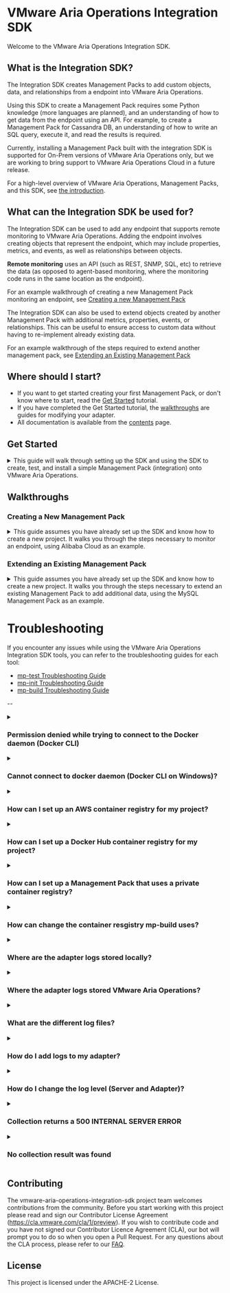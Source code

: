 VMware Aria Operations Integration SDK
=====================

Welcome to the VMware Aria Operations Integration SDK.

## What is the Integration SDK?

The Integration SDK creates Management Packs to add custom objects, data, and
relationships from a endpoint into VMware Aria Operations.

Using this SDK to create a Management Pack requires some Python
knowledge (more languages are planned), and an understanding of how to get
data from the endpoint using an API. For example, to create a Management Pack for
Cassandra DB, an understanding of how to write an SQL query, execute it, and read the
results is required.

Currently, installing a Management Pack built with the integration SDK is supported for
On-Prem versions of VMware Aria Operations only, but we are working to bring support to
VMware Aria Operations Cloud in a future release.

For a high-level overview of VMware Aria Operations, Management Packs, and this SDK,
see [the introduction](doc/introduction.md).

## What can the Integration SDK be used for?
The Integration SDK can be used to add any endpoint that supports remote monitoring to
VMware Aria Operations. Adding the endpoint involves creating objects that
represent the endpoint, which may include properties, metrics, and events, as well as
relationships between objects.

**Remote monitoring** uses an API (such as REST, SNMP, SQL, etc) to retrieve the data (as
opposed to agent-based monitoring, where the monitoring code runs in the same location
as the endpoint).

For an example walkthrough of creating a new Management Pack monitoring an endpoint, see
[Creating a new Management Pack](#creating-a-new-management-pack)

The Integration SDK can also be used to extend objects created by another Management
Pack with additional metrics, properties, events, or relationships. This can be useful
to ensure access to custom data without having to re-implement already existing data.

For an example walkthrough of the steps required to extend another management pack, see
[Extending an Existing Management Pack](#extending-an-existing-management-pack)

## Where should I start?
* If you want to get started creating your first Management Pack, or don't know where to start, read the [Get Started](#get-started) tutorial.
* If you have completed the Get Started tutorial, the [walkthroughs](#walkthroughs) are guides for modifying your adapter.
* All documentation is available from the [contents](doc/contents.md) page.

## Get Started
<details>
<summary>This guide will walk through setting up the SDK and using the SDK
to create, test, and install a simple Management Pack (integration) onto VMware Aria Operations.</summary>

Contents
* [Requirements](#requirements)
* [Installation](#installation)
* [Creating a Management Pack](#creating-a-management-pack)
* [Testing a Management Pack](#testing-a-management-pack)
* [Building and Installing a Management Pack](#building-and-installing-a-management-pack)

### Requirements

#### Operating System:
The VMware Aria Operations Integration SDK has been tested in the following OSes:
* Windows 10
* Windows 11
* macOS 12 (Monterey)
* macOS 13 (Ventura)
* Debian Linux
* Fedora Linux

Other operating systems may be compatible.

#### VMware Aria Operations
The Management Packs generated by the VMware Aria Operations Integration SDK will only run on versions that supports containerized Management Packs. Currently, this is limited to on-prem installs, version 8.10 or later.
In addition, at least one Cloud Proxy (also version 8.10 or later) must be set up in VMware Aria Operations, as containerized Management Packs must be run on a Cloud Proxy collector.

#### Dependencies
* Docker 20.10.0 or later. Updating to the latest stable version is recommended. For instructions on installing Docker,
  go to [Docker's installation documentation](https://docs.docker.com/engine/install/), choose the OS you need and
  follow the instructions provided.
* Python3 3.9.0 or later. Updating to the latest stable version is recommended. Python 3.8 and earlier (including Python2) are not supported. For instructions on installing Python, go
  to [Python's installation documentation](https://wiki.python.org/moin/BeginnersGuide/Download), choose the OS you need
  and follow the instructions provided.
* Pip. If Python3 is installed, pip is most likely also installed. For instructions on installing Pip, go
  to [Pip's installation documentation](https://pip.pypa.io/en/stable/installation/), and follow the instructions
  provided.
* Git 2.35.0 or later. Updating to the latest stable version is recommended.
  For instructions in installing git, go to [Git's installation documentation](https://git-scm.com/downloads),
  choose the OS you need and follow the instructions provided.

[//]: # (TODO: Add this section back in once we support them)
[//]: # (#### Optional Prerequisites)
[//]: # (* Java. Java is only required for building Java Management Packs. We recommend the latest version of the [Azul Zulu SDK]&#40;https://www.azul.com/downloads/?package=jdk#download-openjdk&#41;.)
[//]: # (* Powershell. Powershell is only required for building Powershell Management Packs. See [Microsoft's installation instructions for PowerShell]&#40;https://docs.microsoft.com/en-us/powershell/scripting/install/installing-powershell?view=powershell-7.2&#41;.)
[//]: # (> Note: Creating Java and Powershell Management Packs is disabled for the Beta)

### Installation

To install the SDK, use `pip` to install into the global Python environment, or `pipx` to install into a isolated environment.
```sh
python3 -m pip install vmware-aria-operations-integration-sdk
```

### Creating a Management Pack
After the SDK is installed, create a new project, by running `mp-init`. This tool asks a series of questions that guides
the creation of a new management pack project.


1. `Enter a directory to create the project in. This is the directory where adapter code, metadata, and content will reside. If the directory doesn't already exist, it will be created. Path:`

    The path can be an absolute path, or a path relative to the directory `mp-init` was run from. The path should end in an empty
    or non-existing directory. If the directory does not exist, it will be created. This directory will contain a new Management
    Pack project.

2. `Management Pack display name`

    The Management Pack display name will show up in VMware Aria Operations (**Data Sources &rarr; Integrations &rarr;
    Repository**), or when adding an account.

    ![Integration Card for the 'TestAdapter' Management Pack](doc/test-adapter-integration-card.png)

    *This Management Pack's display name is 'TestAdapter', and uses the default icon*

3. `Management Pack adapter key`

    This field is used internally to identify the Management Pack and Adapter Kind. By default, it is set to the
    Management Pack display name with special characters and whitespace stripped from it.

4. `Management Pack description`

    This field should describe what the Management Pack will do or monitor.

5. `Management Pack vendor`

   The vendor field shows up in the UI under 'About' on the Integration Card.

   ![About popup for the 'TestAdapter' Management Pack](doc/test-adapter-about.png)

   *This Management Pack's vendor is 'VMware'*

6. `Enter a path to a EULA text file, or leave blank for no EULA`

   VMware Aria Operations requires a EULA file to be present in a Management Pack. If one isn't provided, a stub EULA file (`eula.txt` in
   the root project directory) will be added to the project which reads:
    ```
    There is no EULA associated with this Management Pack.
    ```

7. `Enter a path to the Management Pack icon file, or leave blank for no icon`

   The icon is used in the VMware Aria Operations UI if present. If it is not present, a default icon will be used. The icon file must be
   PNG format and 256x256 pixels. An icon file can be added later by copying the icon to the root project directory and
   setting the value of the `"pak_icon"` key to the icon's file name in the `manifest.txt` file.

[//]: # (TODO: Add this section back when we support it)
[//]: # (8. `Select a language for the adapter`)
[//]: # (  selected language. The template adapter collects several objects and metrics from the container that the adapter)
[//]: # (  Once selected, the project will be generated, including a template adapter in the)
[//]: # (  is running in, and can be used as a starting point for creating a new adapter.)

For complete documentation of the `mp-init` tool including an overview of its output, see the [MP Initialization Tool Documentation](doc/mp-init.md).

### Template Project
Every new project creates a file system that has the basic project structure required to develop and build a Management Pack.
Each file and directory are discussed in depth in the [mp-init](doc/mp-init.md) documentation. `app/adapter.py` is the adapter's
entry point and the best starting point. `adapter.py` is a template adapter that collects several objects and metrics from the
container in which the adapter is running; use the template as a starting point for creating a new adapter. The template adapter
has comments throughout its code that explain what the code does and how to turn it into your adapter. The methods inside the adapter
template are required. Modify the code inside the methods to generate the desired adapter. Each method represents a single request,
and it can be tested individually using `mp-test`, which is covered in the following section. The adapter is stateless; therefore,
the adapter cannot store any data for use in later method calls. Each method is used for a different function as described below:

- test(adapter_instance):
  Performs a test connection using the information given to the adapter_instance to verify the adapter instance has been configured properly.
  A typical test connection will generally consist of:

     1. Read identifier values from adapter_instance that are required to connect to the target(s)
     2. Connect to the target(s), and retrieve some sample data
     3. If any of the above failed, return an error, otherwise pass.
     4. Disconnect cleanly from the target (ensure this happens even if an error occurs)

- get_endpoints(adapter_instance):
  This method will be run before the 'test' method, and VMware Aria Operations will use
  the results to extract a certificate from each URL. If the certificate is not trusted by
  the VMware Aria Operations Trust Store, the user will be prompted to either accept or reject
  the certificate. If it is accepted, the certificate will be added to the AdapterInstance
  object that is passed to the 'test' and 'collect' methods. Any certificate that is
  encountered in those methods should then be validated against the certificate(s)
  in the AdapterInstance. This method will not only work against HTTPS endpoints, different types
  of endpoint will not work (eg. database connections).

- collect(adapter_instance):
  Performs a collection against the target host. A typical collection will generally consist of:
    1. Read identifier values from adapter_instance that are required to connect to the target(s)
    2. Connect to the target(s), and retrieve data
    3. Add the data into a CollectResult's objects, properties, metrics, etc
    4. Disconnect cleanly from the target (ensure this happens even if an error occurs)
    5. Return the CollectResult.

- get_adapter_definition():
  Optional method that defines the Adapter Instance configuration (parameters and credentials used to connect to the target, and configure the management pack) present in a collection, and defines the object types and attribute types present in a collection. Setting these helps VMware Aria Operations to validate, process, and display the data correctly. If this method is omitted, a `describe.xml` file should be manually created inside the `conf` directory with the same data. Generally, this is only necessary when using advanced features of the `describe.xml` file that are not present in this method.


For further guidance on using the template project, consult the [Walkthroughs](../README.md#walkthroughs) section.

### Testing a Management Pack

In the Management Pack directory, the installation script writes a `requirements.txt` file containing the version of the
SDK used to generate the project, and installs the SDK into a virtual environment named `venv`. Note that the packages
in `requirements.txt` are _not_ installed into the adapter. To add a package to the adapter, specify it in the file
`adapter_requirements.txt`.

To use the SDK, navigate to the newly-generated project directory and activate the virtual environment:

For Mac and Linux:
```sh
source venv/bin/activate
```
(This script is written for the bash shell. If you use the csh or fish shells, there are alternate activate.csh and activate.fish scripts you should use instead.)
For Windows:
```cmd
venv\Scripts\activate.bat
```
To exit the virtual environment, run `deactivate` in the virtual environment.

To test a project, run `mp-test`  in the virtual environment.

If `mp-test` is run from anywhere outside of a root project directory, the tool will prompt to choose a project, and will
test the selected project. If the tool is run from a project directory, the tool will automatically test that project.

`mp-test` will ask for a _connection_. No connections should exist, so choose **New Connection**. The test tool then
reads the `conf/describe.xml` file to find the connection parameters and credentials required for a connection, and
prompts for each. This is similar to creating a new _Adapter Instance_ in the VMware Aria Operations UI. Connections are automatically
saved per project, and can be reused when re-running the `mp-test` tool.

> Note: In the template project, the only connection parameter is `ID`, and because it connects to the container it is running on, this parameter is not necessary; it is only there as an example, and can be set to any value. The template also implements an example Test Connection. If a Test Connection is run (see below), with the `ID` set to the text `bad`, then the Test Connection will fail.

The test tool also asks for the method to test. There are four options:

* Test Connection - This call tests the connection and returns either an error message if the connection failed, or an
  empty json object if the connection succeeded.
* Collect - This call test the collection, and returns objects, metrics, properties, events, and relationships.
* Endpoint URLs - This returns a list (possibly empty) of URLs that have distinct SSL certificates that VMware Aria Operations can ask
  the end user to import into the TrustStore.
* Version - This returns
  the [VMware Aria Operations Collector API](vmware_aria_operations_integration_sdk/api/vmware-aria-operations-collector-fwk2.json) version the
  adapter implements. The implementation of this method is not generally handled by the developer.

For more information on these endpoints, see
the [Swagger API documentation](vmware_aria_operations_integration_sdk/api/vmware-aria-operations-collector-fwk2.json). Each
response is validated against the API.

For complete documentation of the `mp-test` tool see the [MP Test Tool Documentation](doc/mp-test.md).

### Building and Installing a Management Pack
To build a project, run `mp-build`  in the virtual environment.

If `mp-build` is run from anywhere outside of a root project directory, the tool will prompt to choose a project, and will
build the selected project. If the tool is run from a project directory, the tool will automatically build that
project.

Once the project is selected (if necessary), the tool will build the management pack and emit a `pak` file which can be
installed on VMware Aria Operations. The `pak` file will be located in the project directory.

To install the `pak` file, in VMware Aria Operations navigate to **Data Sources &rarr; Integrations &rarr;
Repository** and click `ADD`. Select and upload the generated `pak` file, accept the README, and install the management pack.

To configure the management pack, VMware Aria Operations navigate to **Data Sources &rarr; Integrations &rarr;
Accounts** and click `ADD ACCOUNT`. Select the newly-installed management pack and configure the required fields. For
`Collector/Group`, make sure that a cloud proxy collector is selected. Click `VALIDATE CONNECTION` to test the connection.
It should return successfully, then click `ADD`.

By default, a collection will run every 5 minutes. The first collection should happen immediately, however newly-created
objects cannot have metrics, properties, and events added to them. After the second collection, approximately five
minutes later, the objects' metrics, properties, and events should appear. These can be checked by navigating to **
Environment &rarr; Object Browser &rarr; All Objects** and expanding the Adapter and associated object types and object.

![CPU Idle Time](doc/test-adapter-cpu-idle-time.png)
*The CPU object's `idle-time` metric in a Management Pack named `QAAdapterName`.*

For complete documentation of the `mp-build` tool see the [MP Build Tool Documentation](doc/mp-build.md).
</details>

## Walkthroughs

### Creating a New Management Pack
<details><summary>
This guide assumes you have already set up the SDK and know how to create a new project. 
It walks you through the steps necessary to monitor an endpoint, using Alibaba Cloud as 
an example.</summary>


TODO
</details>

### Extending an Existing Management Pack
<details><summary>
This guide assumes you have already set up the SDK and know how to create a new project. 
It walks you through the steps necessary to extend an existing Management Pack to add
additional data, using the MySQL Management Pack as an example.</summary>

--
Extending an existing management pack is similar to creating a new management pack, but 
has some additional constraints. This section will create a management pack that adds 
metrics to the existing MySQL management pack's database object. It assumes
you have already installed the SDK and understand the tools and steps in the 'Get 
Started' section. It also assumes that you have installed and configured the [MySQL
management pack](https://customerconnect.vmware.com/downloads/details?downloadGroup=VRTVS_MP_MYSQL_810&productId=1051) 
on a VMware Aria Operations instance in your local network.

For the purposes of this walkthrough, we will be adding five metrics to the MySQL database
object that show the total amount of lock waits and statistics about the time spent 
waiting for those locks. This info can be found in MySQL in the table 
`performance_schema.table_lock_waits_summary_by_table`.

The first step is to run `mp-init` and create a new project. There are no restrictions,
except that the adapter kind key cannot be used by another management pack that is
installed on the same system. For example, we used the following to create the sample:

```
❯ mp-init
Enter a directory to create the project in. This is the directory where adapter code, metadata, and
content will reside. If the directory doesn't already exist, it will be created.
Path: extended-mysql-mp
Management pack display name: Extended MySQL MP
Management pack adapter key: ExtendedMySQLMP
Management pack description: Adds 'Lock Wait' metrics to MySQL Database objects
Management pack vendor: VMware, Inc
Enter a path to a EULA text file, or leave blank for no EULA: 
Enter a path to the management pack icon file, or leave blank for no icon:
An icon can be added later by setting the 'pak_icon' key in 'manifest.txt' to the
icon file name and adding the icon file to the root project directory.
Creating Project [Finished]

project generation completed
```

Once the project finished generating, we can change directory into the project 
and activate the Python virtual environment.

Next, we need to modify the adapter code. We will break this up into several steps:
1. [Add a library for connecting to MySQL](#add-a-library-for-connection-to-mysql)
2. [Modify the adapter definition to add fields for connecting to MySQL](#modify-the-adapter-definition-to-add-fields-for-connecting-to-mysql)
3. [Modify the `test` method to create a MySQL connection and run a query](#modify-the-test-method-to-create-a-mysql-connection-and-run-a-query)
4. [Modify the `collect` method to collect metrics, and attach them to the correct
   database objects](#modify-the-collect-method-to-collect-metrics-and-attach-them-to-the-correct-database-objects)
5. [Verify the MP](#verify-the-mp)

#### Add a library for connection to MySQL

In order to add the metrics we want, we will need to be able to run a query against a
MySQL database. There are several Python libraries that can help us do this. For now,
let's use [`mysql-connector-python`](https://dev.mysql.com/doc/connector-python/en/).

To add a library to the adapter, open the file `adapter_requirements.txt` and add a new
line with the name of the library. Optionally, we can also add a version constraint. 
Here's what the modified file should look like:
```
vmware-aria-operations-integration-sdk-lib==0.7.*
psutil
mysql-connector-python>=8.0.32
```

> Note: We can also remove the `psutil` library, as that is only used in the sample code 
> that we will be replacing. However, we would then no longer be able to run `mp-test` 
> until we have removed the sample code that depends on `psutil`, so for now we will 
> keep it.

#### Modify the adapter definition to add fields for connecting to MySQL

Now that we have added the library, we need to see what information it needs in order
to connect. Since the adapter will be running on the VMware Aria Operations Cloud Proxy, 
which is not where our MySQL instance is running, we will need the following:
* Host
* Port
* Username
* Password

In the `app/adapter.py` file, find the `get_adapter_definition()` method. We will define
parameters for the `Host` and `Port`, and a credential for the `Username` and `Password`.
After also removing the 'ID' parameter from the sample adapter, the method should look
similar to this:

```python
def get_adapter_definition() -> AdapterDefinition:
    logger.info("Starting 'Get Adapter Definition'")
    definition = AdapterDefinition(ADAPTER_KIND, ADAPTER_NAME)

    definition.define_string_parameter("host", "MySQL Host")
    definition.define_int_parameter("port", "Port", default=3306)

    credential = definition.define_credential_type("mysql_user", "MySQL User")
    credential.define_string_parameter("username", "Username")
    credential.define_password_parameter("password", "Password")

    # The key 'container_memory_limit' is a special key that is read by the VMware Aria 
    # Operations collector to determine how much memory to allocate to the docker 
    # container running this adapter. It does not need to be read inside the adapter 
    # code.
    definition.define_int_parameter(
        "container_memory_limit",
        label="Adapter Memory Limit (MB)",
        description="Sets the maximum amount of memory VMware Aria Operations can "
                    "allocate to the container running this adapter instance.",
        required=True,
        advanced=True,
        default=1024,
    )

    # This Adapter has no object types directly, rather it co-opts object types that
    # are part of the MySQL MP to add additional metrics. As such, we can't define
    # those object types here, because they're already defined in the MySQL MP with a
    # different adapter type.
    
    # If we decide to also create new objects (that are not part of an existing MP),
    # those can be added here.

    logger.info("Finished 'Get Adapter Definition'")
    logger.debug(f"Returning adapter definition: {definition.to_json()}")
    return definition
```

The adapter definition is also where objects and metrics are defined, however we are 
only allowed to define objects and metrics that are a part of our adapter type. Because
extensions modify objects that are part of a different adapter type, we can't add them.
This means that we can't set metric metadata like 'units', 'labels', etc that we would
generally be able to set.

#### Modify the `test` method to create a MySQL connection and run a query

Now that we've defined our parameters, we can try to connect and run a test query.
We will do this in the `test` method. Notice this takes an `AdapterInstance` as a 
parameter. We will replace all the code that is inside the try/except block.

All the parameters and credentials from the definition will be present in this Adapter 
Instance. We can access them like this, using the `key`s that we defined in the 
`get_adapter_definition` function to get the value assigned to that parameter:

```python
    hostname = adapter_instance.get_identifier_value("host")
    port = int(adapter_instance.get_identifier_value("port", "3306"))
    username = adapter_instance.get_credential_value("username")
    password = adapter_instance.get_credential_value("password")
```

We can then use them to connect to MySQL and run a test query (be sure to import 
`mysql.connector`):

```python

    connection = mysql.connector.connect(
        host=hostname,
        port=port,
        user=username,
        password=password,
    )
    cursor = connection.cursor()

    # Run a simple test query
    cursor.execute("SHOW databases")
    for database in cursor: # The cursor needs to be consumed before it is closed
        logger.info(f"Found database '{database}'")
    cursor.close()
```

Since we can expect that this will fail, e.g., if the user provides the wrong username
and password, we should ensure there is good error-handling in this function.

If we detect a failure (e.g., in the `except` block), we should call 
`result.with_error(error_message)` to indicate the test has failed. If no errors have
been attached to the `result` object, the test will pass. (Note that calling 
`result.with_error(...)` multiple times in the same test will result in only the last
error being displayed.)

If the management pack will be widely distributed, it may also be worthwhile to catch 
common errors and ensure the resulting messages are user-friendly.

We should now be able to run `mp-test connect` to run this code. The `mp-test` tool
will ask you to create a new connection, prompting for 'host', 'port', 'username', and
'password'. After, it will ask if it should override SuiteAPI<sup>1</sup> credentials. Unless you
have already set these up, select 'Yes', as we will need them later when we modify the
'collect' method. It will ask you for the SuiteAPI hostname, which should be the
hostname of the VMware Aria Operations instance where the MySQL management pack is
running, and a username and password which have permission to access to the SuiteAPI on
that system.

> <sup>1</sup>SuiteAPI is a REST API on VMware Aria Operations that can be used for many
> purposes. The documentation for this API can be found on any VMware Aria Operations
> instance at https://[aria_ops_hostname]/suite-api/. The 'adapter_instance' object that
> is passed to the 'test', 'get_endpoints', and 'collect' methods can automatically 
> connect to this API and has methods for querying it.

If everything was successful, the result should look similar to this:
```
(venv-Extended MySQL MP) ❯ mp-test connect
Choose a connection:  New Connection
Building adapter [Finished]
Waiting for adapter to start [Finished]
┌────────────────────────────────────────────────────────────────────────────────────────────────────────────────────────────────────────────┐
│Connections are akin to Adapter Instances in VMware Aria Operations, and contain the parameters                                             │
│needed to connect to a target environment. As such, the following connection parameters and credential fields are                           │
│derived from the 'conf/describe.xml' file and are specific to each Management Pack.                                                         │
└────────────────────────────────────────────────────────────────────────────────────────────────────────────────────────────────────────────┘
Enter connection parameter 'MySQL Host': mysql8-1.localnet
Enter connection parameter 'Port': 3306
Enter connection parameter 'Adapter Memory Limit (MB)': 1024
Enter credential field 'Username': root
Enter credential field 'Password': *********
Override default SuiteAPI connection information for SuiteAPI calls?  Yes
Suite API Hostname: aria-ops-1.vmware.com
Suite API User Name: admin
Suite API Password: ********
Set these as the default SuiteAPI connection?  Yes
Enter a name for this connection: default
Saved connection 'default' in '~/Code/extended-mysql-mp/config.json'.
The connection can be modified by manually editing this file.
Building adapter [Finished]
Waiting for adapter to start [Finished]
Running Endpoint URLs [Finished]
Running Connect [Finished]
{}

Avg CPU %                     | Avg Memory Usage %         | Memory Limit | Network I/O         | Block I/O
------------------------------+----------------------------+--------------+---------------------+--------------
14.9 % (0.0% / 14.9% / 29.8%) | 4.0 % (4.0% / 4.0% / 4.0%) | 1.0 GiB      | 9.06 KiB / 4.16 KiB | 0.0 B / 0.0 B

Request completed in 1.85 seconds.

All validation logs written to '~/Code/mysql-extention-mp/logs/validation.log'
Validation passed with no errors
```

#### Modify the `collect` method to collect metrics, and attach them to the correct database objects

Now that the `test` method is working, we can implement the `collect` method. This is 
the method where we query MySQL for the metrics we want and send them to VMware Aria 
Operations as part of the database objects. Before we begin writing code, we need to 
look up some information about the MySQL management pack. Specifically, we need the
following information:
* The MySQL Adapter Kind Key
* The MySQL Database Object type
* A way to create a database object that matches a database that already exists on
  VMware Aria Operations (usually the identifier list, but the name can sometimes work,
  as in this case).

These will be used to ensure that the metrics are attached to existing MySQL objects,
rather than creating new ones.
 
To get this information, we will `ssh` into the collector where the MySQL management
pack is running. Then `cd` to `$ALIVE_BASE/user/plugin/inbound/mysql_adapter3/conf/`.
From there, open the `describe.xml` file. The Adapter Kind key is at the top on the
fourth line:
```xml
<?xml version = '1.0' encoding = 'UTF-8'?>
<!-- <!DOCTYPE AdapterKind SYSTEM "describeSchema.xsd"> -->
<!-- Copyright (c) 2020 VMware Inc. All Rights Reserved. -->
<AdapterKind key="MySQLAdapter" nameKey="1" version="1" xmlns="http://schemas.vmware.com/vcops/schema">
```
Inside the `AdapterKind` tag are `ResourceKinds/ResourceKind` tags, and we can search 
for the one that represents the database resource kind. Once we have found it we can see
that it has two identifiers, one for the adapter instance ID, and one for the database 
name. 
```xml
   <ResourceKinds>
      <!-- ... -->
      <ResourceKind key="mysql_database" nameKey="64" >
          <ResourceIdentifier dispOrder="1" key="adapter_instance_id" length="" nameKey="37" required="true" type="string" identType="1" enum="false" default=""> </ResourceIdentifier>
          <ResourceIdentifier dispOrder="2" key="database_name" length="" nameKey="65" required="true" type="string" identType="1" enum="false" default=""> </ResourceIdentifier>
```
In order to attach a metric to these objects, we will need all identifiers that have an
`identType=1`. In this case, those are `adapter_instance_id` and `database_name`. This
means that the combination of those two fields uniquely identify the object among all
of the `mysql_database` objects in the `MySQLAdapter` adapter.

Getting the `adapter_instance_id` requires a SuiteAPI call. We need to retrieve the 
Adapter Instances for `MySQLAdapter` that has the same host and port identifiers as our 
adapter, and then retrieving the id. However, if we look in VMware Aria Operations 
itself, we can see that each database's name has the format `mysql_host/mysql_database`, 
which should be unique (even if VMware Aria Operations isn't using it for determining 
uniqueness). Thus, a simpler way to get matching objects (in this case) is to construct 
the name, and ask the SuiteAPI to give us all `MySQLAdapter` `mysql_database` objects 
with those names. Then we can simply attach metrics to the resulting `mysql_database` 
objects, which will have all identifiers correctly set by the SuiteAPI.

First, we should remove all the sample code inside the `try` block. All the code for the
following steps should be inside the `try` block.

Then, we need to establish a connection to MySQL. We can do this in the same way as in
test connect. In many cases creating a function for connecting that is called from both 
`test` and `collect` is worthwhile. Then we can query the list of databases, and 
construct a list of database names that may be present:

```python
        # Get the list of databases on this instance
        cursor = connection.cursor()
        cursor.execute("SHOW databases")
        database_names = [f"{hostname}/{database[0]}" for database in cursor]
        cursor.close()
```

We then query the SuiteAPI for `mysql_database` objects from the `MySQLAdapter` 
adapter, with the names we computed. The queries that `query_for_resources` accepts
are documented in the SuiteAPI documentation, and can search on many types of metadata 
about a resource. After that, we add the returned objects to the `result` and to a 
dictionary for quick access later.

```python
        # Get the list of objects from the SuiteAPI that represent the MySQL
        # databases that are on this instance, and add any we find to the result
        databases = {}  # dict of database Objects by name for easy access
        with adapter_instance.suite_api_client as suite_api:
            dbs = suite_api.query_for_resources(
                query={
                    "adapterKind": ["MySQLAdapter"],
                    "resourceKind": ["mysql_database"],
                    "name": database_names,
                },
            )
            for db in dbs:
                databases[db.get_identifier_value("database_name")] = db
                # Add each database to the collection result. Objects must be
                # added to the result in order for them to be returned by the
                # collect method.
                result.add_object(db)
```

Finally, we'll run the query to get the data from MySQL that we want, and add that data
as metrics to the relevant databases, and return the result:

```python
        # Run a query to get some additional data. Here we're getting info about
        # lock waits on each database
        cursor = connection.cursor()
        cursor.execute("""
                    select OBJECT_SCHEMA,
                           sum(COUNT_STAR)     as COUNT_STAR,
                           sum(SUM_TIMER_WAIT) as SUM_TIMER_WAIT,
                           max(MAX_TIMER_WAIT) as MAX_TIMER_WAIT,
                           min(MIN_TIMER_WAIT) as MIN_TIMER_WAIT
                    from performance_schema.table_lock_waits_summary_by_table
                    group by OBJECT_SCHEMA
                    """)

        # Iterate through the results of the query, and add them to the appropriate
        # database Object as metrics.
        for row in cursor:
            if len(row) != 5:
                logger.error(f"Row is not expected size: {repr(row)}")
                continue
            database = databases.get(row[0])
            if not database:
                logger.info(f"Database {row[0]} not found in Aria Operations")
                continue
            database.with_metric("Table Locks|Count", float(row[1]))
            database.with_metric("Table Locks|Sum", float(row[2]))
            database.with_metric("Table Locks|Max", float(row[3]))
            if float(row[1] > 0):
                database.with_metric("Table Locks|Avg", float(row[2])/float(row[1]))
            else:
                database.with_metric("Table Locks|Avg", 0)
            database.with_metric("Table Locks|Min", float(row[4]))
        cursor.close()
        
        return result
```

#### Verify the MP

To verify the MP, run `mp-test` using the same connection we created earlier. If there 
are any `mysql_database` objects that have entries in the 
`table_lock_waits_summary_by_table` table, we should see those returned in the
collection result. For example, if the MySQL management pack is configured to collect 
`loadgen`, `mysql`, and `sys`, and the data query returns:
```
object_schema      | count_star | sum_timer_wait | max_timer_wait | min_timer_wait
-------------------+------------+----------------+----------------+---------------
mysql              | 0          | 0              |0               | 0
performance_schema | 0          | 0              |0               | 0
sys                | 2          | 3946368        |2255204         | 1691164
```
Then we would expect to see entries for each database monitored by MySQL, but new
data should be present only for the subset that was also returned by the data query:
```json
{
    "nonExistingObjects": [],
    "relationships": [],
    "result": [
        {
            "events": [],
            "key": {
                "adapterKind": "MySQLAdapter",
                "identifiers": [
                    {
                        "isPartOfUniqueness": true,
                        "key": "adapter_instance_id",
                        "value": "347062"
                    },
                    {
                        "isPartOfUniqueness": true,
                        "key": "database_name",
                        "value": "loadgen"
                    }
                ],
                "name": "mysql8-1.localnet/loadgen",
                "objectKind": "mysql_database"
            },
            "metrics": [],
            "properties": []
        },
        {
            "events": [],
            "key": {
                "adapterKind": "MySQLAdapter",
                "identifiers": [
                    {
                        "isPartOfUniqueness": true,
                        "key": "adapter_instance_id",
                        "value": "347062"
                    },
                    {
                        "isPartOfUniqueness": true,
                        "key": "database_name",
                        "value": "mysql"
                    }
                ],
                "name": "mysql8-1.localnet/mysql",
                "objectKind": "mysql_database"
            },
            "metrics": [
                {
                    "key": "Table Locks|Count",
                    "numberValue": 0.0,
                    "timestamp": 1681767040181
                },
                {
                    "key": "Table Locks|Sum",
                    "numberValue": 0.0,
                    "timestamp": 1681767040181
                },
                {
                    "key": "Table Locks|Max",
                    "numberValue": 0.0,
                    "timestamp": 1681767040181
                },
                {
                    "key": "Table Locks|Avg",
                    "numberValue": 0.0,
                    "timestamp": 1681767040181
                },
                {
                    "key": "Table Locks|Min",
                    "numberValue": 0.0,
                    "timestamp": 1681767040181
                }
            ],
            "properties": []
        },
        {
            "events": [],
            "key": {
                "adapterKind": "MySQLAdapter",
                "identifiers": [
                    {
                        "isPartOfUniqueness": true,
                        "key": "adapter_instance_id",
                        "value": "347062"
                    },
                    {
                        "isPartOfUniqueness": true,
                        "key": "database_name",
                        "value": "sys"
                    }
                ],
                "name": "mysql8-1.localnet/sys",
                "objectKind": "mysql_database"
            },
            "metrics": [
                {
                    "key": "Table Locks|Count",
                    "numberValue": 2.0,
                    "timestamp": 1681767040182
                },
                {
                    "key": "Table Locks|Sum",
                    "numberValue": 3946368.0,
                    "timestamp": 1681767040182
                },
                {
                    "key": "Table Locks|Max",
                    "numberValue": 2255204.0,
                    "timestamp": 1681767040182
                },
                {
                    "key": "Table Locks|Avg",
                    "numberValue": 1973184.0,
                    "timestamp": 1681767040182
                },
                {
                    "key": "Table Locks|Min",
                    "numberValue": 1691164.0,
                    "timestamp": 1681767040182
                }
            ],
            "properties": []
        }
    ]
}
```

When everything is working as expected locally using `mp-test`, we can run
`mp-build` and install on VMware Aria Operations for a final verification.


#### Next Steps

* [Adding to an Adapter](doc/adding_to_an_adapter.md)
    * [Defining an Adapter](doc/adding_to_an_adapter.md#defining-an-adapter)
    * [Defining an Adapter Instance](doc/adding_to_an_adapter.md#defining-an-adapter-instance)
    * [Adding a Configuration Field to an Adapter Instance](doc/adding_to_an_adapter.md#adding-a-configuration-field-to-an-adapter-instance)
    * [Adding a Credential](doc/adding_to_an_adapter.md#adding-a-credential)
    * [Creating an Adapter Instance](doc/adding_to_an_adapter.md#creating-an-adapter-instance)
    * [Adding an Object Type](doc/adding_to_an_adapter.md#adding-an-object-type)
    * [Creating an Object](doc/adding_to_an_adapter.md#creating-an-object)
    * [Adding an Attribute](doc/adding_to_an_adapter.md#adding-an-attribute)
    * [Creating a Metric or Property](doc/adding_to_an_adapter.md#creating-a-metric-or-property)
    * [Creating an Event](doc/adding_to_an_adapter.md#creating-an-event)
    * [Creating a Relationship](doc/adding_to_an_adapter.md#creating-a-relationship)
* [Adding Content](doc/adding_content.md)
    * [Adding a Dashboard](doc/adding_content.md#adding-a-dashboard)
    * [Adding a Report Template](doc/adding_content.md#adding-a-report-template)
    * [Adding Alert Definitions](doc/adding_content.md#adding-alert-definitions)
    * [Adding a Traversal](doc/adding_content.md#adding-a-traversal)
    * [Adding Localization](doc/adding_content.md#adding-localization)

</details>

# Troubleshooting

If you encounter any issues while using the VMware Aria Operations Integration SDK tools, you
can refer to the troubleshooting guides for each tool:

- [mp-test Troubleshooting Guide](doc/mp-test.md#troubleshooting)
- [mp-init Troubleshooting Guide](doc/mp-init.md#troubleshooting)
- [mp-build Troubleshooting Guide](doc/mp-build.md#troubleshooting)

--
<details>
  <summary><h3>Permission denied while trying to connect to the Docker daemon (Docker CLI)</h3></summary>

  If you're having trouble getting Docker to run on your system, you can refer to the Docker documentation for instructions
  on how to start Docker on [macOS](https://docs.docker.com/docker-for-mac/install/), [Linux](https://docs.docker.com/desktop/install/debian/#launch-docker-desktop), and [Windows 10 and 11](https://docs.docker.com/desktop/install/windows-install/#start-docker-desktop).
</details>

<details>
  <summary><h3>Cannot connect to docker daemon (Docker CLI on Windows)?</h3></summary>

  If you're having trouble with permissions on a Windows system, you can refer to the Docker documentation for instructions
  on how to [Understand permission requirements for Windows](https://docs.docker.com/desktop/windows/permission-requirements/).
</details>

<details>
  <summary><h3>How can I set up an AWS container registry for my project?</h3></summary>

  AWS container registries use `aws` CLI to authenticate, so users should authenticate to their AWS container registry and create a repository before
  running `mp-build`.

  1. [Log in to your registry using aws CLI](https://docs.aws.amazon.com/AmazonECR/latest/userguide/getting-started-cli.html#cli-authenticate-registry)
  2. [Create a repository](https://docs.aws.amazon.com/AmazonECR/latest/userguide/getting-started-cli.html#cli-create-repository:~:text=your%20default%20registry-,Step%203%3A%20Create%20a%20repository,-Step%204%3A%20Push)
  3. Run `mp-build` and use the registry tag when prompted about it (usually looks like `aws_account_id.dkr.ecr.region.amazonaws.com/hello-repository`)
</details>

<details>
  <summary><h3>How can I set up a Docker Hub container registry for my project?</h3></summary>

  Docker CLI recommends using a token when using docker hub instead of your login password, so users should authenticate their Docker Hub account before running `mp-build`.

  1. Generate a [dockerhub token](https://hub.docker.com/settings/security?generateToken=true).
  2. Open the `config.json` file in the project's root directory, then replace the key-value of `docker_registry` with the tag of
  the Docker Hub repository prepended with `docker.io`. For example, if the docker tag is `username/docker-registry-test:tagname`
  then the key-value will be `docker.io/username/docker-registry-test`.

  VMware Aria Operations only supports anonymous pulling of images, which may cause issues when using Docker Hub since there is a [Donwload rate limit](https://docs.docker.com/docker-hub/download-rate-limit/#:~:text=Docker%20Hub%20limits%20the%20number,pulls%20per%206%20hour%20period).
</details>

<details>
  <summary><h3>How can I set up a Management Pack that uses a private container registry?</h3></summary>

  VMware Aria Operations only supports anonymous pulling of images, however, cloud proxies lookup images locally before attempting to pull.

  1. ssh into the cloud proxy where the adapter is going to be set up
  2. pull the same image used by the management pack (usually using the docker CLI inside the adapter)
  3. Install Management Pack in VMware Aria operations
</details>


<details>
  <summary><h3>How can change the container resgistry mp-build uses?</h3></summary>

  Open the `config.json` file located in the project's root directory, then replace the key-value for `docker_registry` with the tag of the
  repository you want to use. The next time `mp-build` is run, the new tag will be used and validated.
</details>

<details>
  <summary><h3> Where are the adapter logs stored locally?</h3></summary>

 Running `mp-test` or `mp-build` generates logs.  Logs are generated and stored in the `logs` directory.
</details>
<details>
  <summary><h3> Where the adapter logs stored VMware Aria Operations?</h3></summary>

  Logs are generated and stored in the cloud proxy at `$ALIVE_BASE/user/log/adapter/<ADAPTERKEY>_adapter3/<ADAPTER_INTERNAL_INSTANCE_ID>`.

  ADAPTERKEY should match the name of the adapter used in the manifest.txt, and the ADAPTER_INTERNAL_INSTANCE_ID should match the Internal ID
  found in VMware Aria Operations at **Environment&rarr;Inventory&rarr;Adapter Instances&rarr;My Adapter Adapter Instance&rarr;Instance** in the rightmost column.
  To ensure Internal ID is displayed ensure the Internal ID box is enabled by clicking in the bottom left icon and then the checkbox.

  ![highlight of the checkbox where internal id can be enbaled](doc/enable_internal_id_column.png)

  ![highlight of the internal id](doc/highlight_internal_id_column.png)
  </details>

  <details>
    <summary><h3> What are the different log files?</h3></summary>

  There are five types of log files: adapter, server, build, test, and validation logs. Each log file is prepended with the type of
  log file followed by a number that represents rollover.

  - server.log:
  Contains all logs related to the HTTP server inside the container. Server logs can't be modified since the server code comes packaged
  inside the [base-adapter image](https://projects.registry.vmware.com/harbor/projects/46752/repositories/base-adapter/artifacts-tab) Python image.

  - adapter.log
  Contains all logs related to the adapter. Adapter logs are all the logs generated by adapter code (e.g., the test() method or the collect() methods inside
  `app/adapter.py`).

  - test.log
  Contains all logs related to `mp-test`.

  - build.log
  Contains all logs related to `mp-build`.

  - validation.log
  Contains a log of the validations performed by `mp-test` on the collection results. Validation logs are only generated locally.
</details>

<details>
  <summary><h3> How do I add logs to my adapter?</h3></summary>


  The template adapter defines a logger variable in the `adapter.py` file that configures all adapter logging using [adapter_logging from the Python SDK.
  The logger only needs to be configured once; to use logs in other files, import the Python [logging](https://docs.python.org/3/library/logging.html) module. Eg.

  ```python
  import logging

  logger = logging.getLogger(__name__)

  def my_method():
    logger.info("info log")
    logger.warning("warning log")
    logger.error("error log")
    logger.debug("debug log")
     ...
  ```
</details>


<details>
  <summary><h3> How do I change the log level (Server and Adapter)?</h3></summary>

  You can set the log levels for the server and adapter inside the `loglevels.cfg` file, which is located in `logs/loglevels.cfg` locally and in the cloud proxy at `$ALIVE_BASE/user/log/adapters/<ADAPTERKEY>_adapter3/<ADAPTER_INTERNAL_INSTANCE_ID>/loglevels.cfg`.
  If the file does not exist, the system generates it after a collection/test collection.

  ADAPTERKEY should match the name of the Adapter used in the manifest.txt, and the ADAPTER_INTERNAL_INSTANCE_ID should match the Internal ID
  found in VMware Aria Operations at Environment>Inventory>Adapter Instances>My Adapter Adapter Instance>Instance** in the rightmost column.
  To ensure Internal ID is displayed, ensure the Internal ID box is enabled by clicking on the bottom left icon and then the checkbox.

  ![highlight of the checkbox where internal id can be enabled](doc/enable_internal_id_column.png)

  ![highlight of the internal id](doc/highlight_internal_id_column.png)

</details>

<details>
  <summary><h3>Collection returns a 500 INTERNAL SERVER ERROR</h3></summary>

  Internal server errors can happen for various reasons; however, the most common cause is an unhandled exception or syntax error in
  the adapter code. Check the server logs for clues about the issue. Sometimes, the problem may be detected using `mp-test` and
  going over the terminal output.

</details>

<details>
  <summary><h3>No collection result was found</h3></summary>

  `mp-test` runs a series of validations test after collection; if the collection has no results, then each validation step will report the result as missing.
  When a collection result is missing, it usually means an error occurred during collection, but the Adapter handled the error. When the Adapter handles an error,
  the response contains an error message; The console displays the error message. For example:

  ```python
  def collect(adapter_instance: AdapterInstance) -> CollectResult:
    result = CollectResult()
    try:
      raise Exception("oops")

      #...
    except Exception as e:
      logger.error("Unexpected collection error")
      logger.exception(e)
      result.with_error("Unexpected collection error: " + repr(e))
      return result
  ```

  This code will output

  ```
  Building adapter [Finished]
  Waiting for adapter to start [Finished]
  Running Collect [Finished]
  Collection Failed: Unexpected collection error: Exception('oops')

  Avg CPU %                     | Avg Memory Usage %         | Memory Limit | Network I/O         | Block I/O
  ------------------------------+----------------------------+--------------+---------------------+--------------
  21.1 % (0.0% / 21.1% / 42.2%) | 4.0 % (4.0% / 4.0% / 4.0%) | 1.0 GiB      | 3.24 KiB / 6.67 KiB | 0.0 B / 0.0 B

  Collection completed in 0.45 seconds.

  No collection result was found.
  No collection result was found.
  All validation logs written to '/Users/user/management-pack/test-management-pack/logs/validation.log'
  ```
  As seen above, the Exception is mentioned as the reason for the collection error, and the `No collection result was found` message is also shown.
  Using the collection error message along with the `adapter.log` can help trace the cause of the issue.
</details>


## Contributing

The vmware-aria-operations-integration-sdk project team welcomes contributions from the community. Before you start
working with this project please read and sign our Contributor License Agreement (https://cla.vmware.com/cla/1/preview).
If you wish to contribute code and you have not signed our Contributor Licence Agreement (CLA), our bot will prompt you
to do so when you open a Pull Request. For any questions about the CLA process, please refer to our
[FAQ](https://cla.vmware.com/faq).

## License

This project is licensed under the APACHE-2 License.
